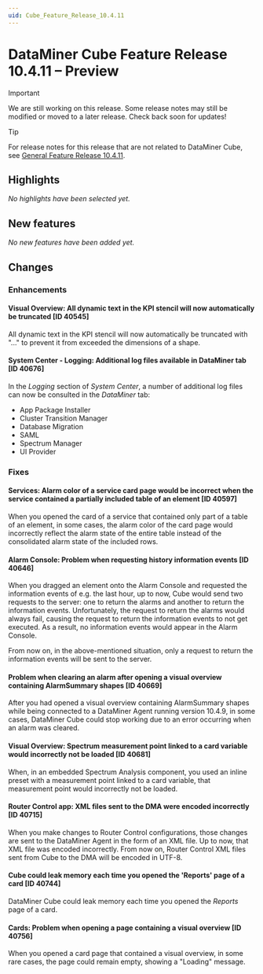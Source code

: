 ```yaml
---
uid: Cube_Feature_Release_10.4.11
---
```


# DataMiner Cube Feature Release 10.4.11 – Preview

> [!IMPORTANT]
> We are still working on this release. Some release notes may still be modified or moved to a later release. Check back soon for updates!

> [!TIP]
> For release notes for this release that are not related to DataMiner Cube, see [General Feature Release 10.4.11](xref:General_Feature_Release_10.4.11).

## Highlights

*No highlights have been selected yet.*

## New features

*No new features have been added yet.*

## Changes

### Enhancements

#### Visual Overview: All dynamic text in the KPI stencil will now automatically be truncated [ID 40545]

<!-- MR 10.4.0 [CU8] - FR 10.4.11 -->

All dynamic text in the KPI stencil will now automatically be truncated with "..." to prevent it from exceeded the dimensions of a shape.

#### System Center - Logging: Additional log files available in DataMiner tab [ID 40676]

<!-- MR 10.3.0 [CU20] / 10.4.0 [CU8] - FR 10.4.11 -->

In the *Logging* section of *System Center*, a number of additional log files can now be consulted in the *DataMiner* tab:

- App Package Installer
- Cluster Transition Manager
- Database Migration
- SAML
- Spectrum Manager
- UI Provider

### Fixes

#### Services: Alarm color of a service card page would be incorrect when the service contained a partially included table of an element [ID 40597]

<!-- MR 10.3.0 [CU20] / 10.4.0 [CU8] - FR 10.4.11 -->

When you opened the card of a service that contained only part of a table of an element, in some cases, the alarm color of the card page would  incorrectly reflect the alarm state of the entire table instead of the consolidated alarm state of the included rows.

#### Alarm Console: Problem when requesting history information events [ID 40646]

<!-- MR 10.3.0 [CU20] / 10.4.0 [CU8] - FR 10.4.11 -->

When you dragged an element onto the Alarm Console and requested the information events of e.g. the last hour, up to now, Cube would send two requests to the server: one to return the alarms and another to return the information events. Unfortunately, the request to return the alarms would always fail, causing the request to return the information events to not get executed. As a result, no information events would appear in the Alarm Console.

From now on, in the above-mentioned situation, only a request to return the information events will be sent to the server.

#### Problem when clearing an alarm after opening a visual overview containing AlarmSummary shapes [ID 40669]

<!-- MR 10.3.0 [CU20] / 10.4.0 [CU8] - FR 10.4.11 -->

After you had opened a visual overview containing AlarmSummary shapes while being connected to a DataMiner Agent running version 10.4.9, in some cases, DataMiner Cube could stop working due to an error occurring when an alarm was cleared.

#### Visual Overview: Spectrum measurement point linked to a card variable would incorrectly not be loaded [ID 40681]

<!-- MR 10.3.0 [CU20] / 10.4.0 [CU8] - FR 10.4.11 -->

When, in an embedded Spectrum Analysis component, you used an inline preset with a measurement point linked to a card variable, that measurement point would incorrectly not be loaded.

#### Router Control app: XML files sent to the DMA were encoded incorrectly [ID 40715]

<!-- MR 10.3.0 [CU20] / 10.4.0 [CU8] - FR 10.4.11 -->

When you make changes to Router Control configurations, those changes are sent to the DataMiner Agent in the form of an XML file. Up to now, that XML file was encoded incorrectly. From now on, Router Control XML files sent from Cube to the DMA will be encoded in UTF-8.

#### Cube could leak memory each time you opened the 'Reports' page of a card [ID 40744]

<!-- MR 10.3.0 [CU20] / 10.4.0 [CU8] - FR 10.4.11 -->

DataMiner Cube could leak memory each time you opened the *Reports* page of a card.

#### Cards: Problem when opening a page containing a visual overview [ID 40756]

<!-- MR 10.3.0 [CU20] / 10.4.0 [CU8] - FR 10.4.11 -->

When you opened a card page that contained a visual overview, in some rare cases, the page could remain empty, showing a "Loading" message.
